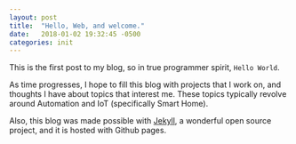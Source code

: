 ```yaml
---
layout: post
title:  "Hello, Web, and welcome."
date:   2018-01-02 19:32:45 -0500
categories: init
---
```


This is the first post to my blog, so in true programmer spirit, `Hello World`.

As time progresses, I hope to fill this blog with projects that I work on, and thoughts I have about topics that interest me.  These topics typically revolve around Automation and IoT (specifically Smart Home).  

Also, this blog was made possible with [Jekyll](https://jekyllrb.com/), a wonderful open source project, and it is hosted with Github pages.